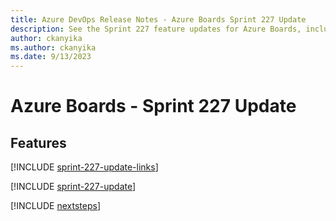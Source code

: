 ```yaml
---
title: Azure DevOps Release Notes - Azure Boards Sprint 227 Update
description: See the Sprint 227 feature updates for Azure Boards, including next steps.
author: ckanyika
ms.author: ckanyika
ms.date: 9/13/2023
---
```


# Azure Boards - Sprint 227 Update

## Features

[!INCLUDE [sprint-227-update-links](../includes/boards/sprint-227-update-links.md)]

[!INCLUDE [sprint-227-update](../includes/boards/sprint-227-update.md)]

[!INCLUDE [nextsteps](../includes/nextsteps.md)]